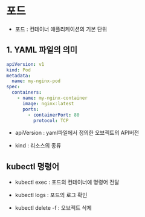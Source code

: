 # 포드

- 포드 : 컨테이너 애플리케이션의 기본 단위

## 1. YAML 파일의 의미

```yaml
apiVersion: v1
kind: Pod
metadata:
  name: my-nginx-pod
spec:
  containers:
    - name: my-nginx-container
      image: nginx:latest
      ports:
        - containerPort: 80
          protocol: TCP
```

- apiVersion : yaml파일에서 정의한 오브젝트의 API버전

* kind : 리소스의 종류

## kubectl 명령어

- kubectl exec : 포드의 컨테이너에 명령어 전달

- kubectl logs : 포드의 로그 확인

* kubectl delete -f : 오브젝트 삭제
